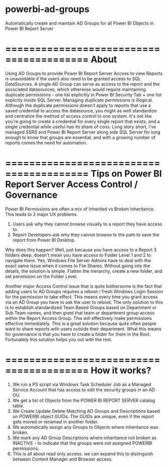# powerbi-ad-groups
Automatically create and maintain AD Groups for all Power BI Objects in Power BI Report Server

========================================
About
========================================

Using AD Groups to provide Power BI Report Server Access to view Reports is unavoidable if the users also need to be granted access to SQL DataSources.  A single AD Group can serve as access to the report and the associated datasources, which otherwise would require maintaining duplicate permissions - one list explicitly in Power BI Security Tab + one list explicity inside SQL Server.  Managing duplicate permissions is illogical.  Although the duplicate permissions doesn't apply to reports that use a saved credential to access the datasource, you might as well standardize and centralize the method of access control to one system.  It's not like you're going to create a credential for every single report that exists, and a single credential while useful has its share of cons.  Long story short, I've managed SSRS and Power BI Report Server along side SQL Server for long enough to know that groups are essential, and with a growing number of reports comes the need for automation.

========================================
Tips on Power BI Report Server Access Control / Governance
========================================

Power BI Permissions are often a mix of Inherited vs Broken Inheritance.  This leads to 2 major UX problems.

1. Users ask why they cannot browse visually to a report they have access to.
2. Report Developers ask why they cannot browse to the path to save the report from Power BI Desktop.

Why does this happen?  Well, just because you have access to a Report 3 folders deep, doesn't mean you have access to Folder Level 1 and 2 to navigate there.  Yes, Windows File Server Admins have to deal with the exact same issue when it comes to File Shares.  Without going into the details, the solution is simple.  Flatten the hierarchy, create a new folder, and set permission on the Folder Level.

Another major Access Control issue that is quite bothersome is the fact that adding users to AD Groups requires a reboot / fresh Windows Login Session for the permission to take effect.  This means every time you grant access via an AD Group you have to ask the user to reboot.  The only solution to this is to establish standardized Team Based Groups based on Department or Sub Team names, and then grant that team or department group access within the Report Access Group.  This will effectively make permissions effective immediately.  This is a great solution because quite often people want to share reports with users outside their department.  What this means for governance is that you have to create a folder for them in the Root.  Fortunately this solution helps you out with the rest.

========================================
How it works?
========================================

1. We run a PS script via Windows Task Scheduler Job as a Managed Service Account that has access to edit the security groups in an AD OU.
2. We get a list of Objects from the POWER BI REPORT SERVER catalog table.
3. We Create Update Delete Matching AD Groups and Descriptions based on POWERBI object GUIDs.  The GUIDs are unique, even if the report gets moved or renamed in another folder.
4. We automatically assign any Groups to Objects where inheritance was broken.
5. We mark any AD Group Descriptions where inheritance not broken as INACTIVE - to indicate that the groups were not assigned POWERBI permissions.
6. This is all about read only access.  we can expand this to distinguish between Content Manager and Browser access.
